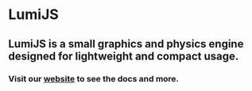 # LumiJS
## LumiJS is a small graphics and physics engine designed for lightweight and compact usage.
### Visit our [website](https://lumi.js.org) to see the docs and more.
